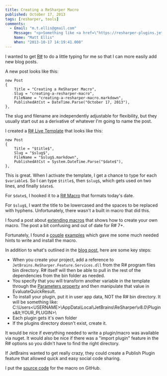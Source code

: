 ```yaml
---
title: Creating a ReSharper Macro
published: October 17, 2013
tags: [resharper, tools]
comments:
  - Email: "m.t.ellis@gmail.com"
    Message: "<p>Something like <a href=\"https://resharper-plugins.jetbrains.com\" rel=\"nofollow\">https://resharper-plugins.jetbr...</a>, you mean? :)</p><p>ReSharper plugins can be wrapped up as NuGet packages. You can find out more here: <a href=\"https://confluence.jetbrains.com/display/NETCOM/1.9+Packaging+%28R8%29\" rel=\"nofollow\">https://confluence.jetbrains.co...</a></p><p>and there's more documentation on macros here: <a href=\"https://confluence.jetbrains.com/display/NETCOM/4.04+Live+Template+Macros+%28R8%29\" rel=\"nofollow\">https://confluence.jetbrains.co...</a></p><p>We're working on something for NuGet, but for now, you need to download the sdk from the website.<br>Nice post!<br>Matt</p>"
    Name: "Matt Ellis"
    When: "2013-10-17 14:19:41.000"
---
```

I wanted to get [R#] to do a little typing for me so that I can more easily add new blog posts.

A new post looks like this:
    
    new Post
    {
        Title = "Creating a ReSharper Macro",
        Slug = "creating-a-resharper-macro",
        FileName = "creating-a-resharper-macro.markdown",
        PublishedAtCst = DateTime.Parse("October 17, 2013"),
    },

The slug and filename are independently adjustable for flexibility, but they usually start out as a derivative of whatever I'm going to name the post.

I created a [R# Live Template] that looks like this:

    new Post
    {
        Title = "$title$",
        Slug = "$slug$",
        FileName = "$slug$.markdown",
        PublishedAtCst = System.DateTime.Parse("$date$"),
    },

This is great. When I activate the template, I get a chance to type for each `$variable$`. So I can type `$title$`, then `$slug$`, which gets used on two lines, and finally `$date$`.

 For `$date$`, I hooked it to a [R# Macro] that formats today's date.

 For `$slug$`, I want the title to be lowercased and the spaces to be replaced with hyphens. Unfortunately, there wasn't a built in macro that did this.

 I found a post about [extending macros] that shows how to create your own macro. The post a bit confusing and out of date for R# 7+.

 Fortunately, I found a [couple][example 1] [examples][example 2] which gave me some much needed hints to write and install the macro.

 In addition to what's outlined in the [blog post][extending macros], here are some key steps:

* When you create your project, add a reference to `JetBrains.ReSharper.Feature.Services.dll` from the R# program files bin directory. R# itself will then be able to pull in the rest of the dependencies from the bin folder as needed.
* You specify that you will transform another variable in the template through the [Parameters property][example 1] and then manipulate that value in EvaluateQuickResult.
* To install your plugin, put it in user app data, NOT the R# bin directory. It will be something like: C:\Users&lt;USERNAME&gt;\AppData\Local\JetBrains\ReSharper\v8.0\Plugins\&lt;YOUR_PLUGIN&gt;\
* Each plugin gets it's own folder 
* If the plugins directory doesn't exist, create it.

It would be nice if everything needed to write a plugin/macro was available via nuget. It would also be nice if there was a "import plugin" feature in the R# options so you didn't have to find the right directory.

If JetBrains wanted to get really crazy, they could create a Publish Plugin feature that allowed quick and easy social code sharing.

I put the [source code] for the macro on GitHub.

[R#]: https://www.jetbrains.com/resharper/
[R# Live Template]: https://www.jetbrains.com/resharper/features/codeTemplate.html
[R# Macro]: https://www.jetbrains.com/resharper/webhelp/Reference__Choose_Macro.html
[extending macros]: https://blogs.jetbrains.com/dotnet/2010/10/templates-galore-extending-functionality-with-macros/
[example 1]: https://github.com/markcapaldi/ReSharperMacros/blob/205aa6368765f742b809c11923d28f78e6e2cdca/ReSharperMacros/TestFixtureVariableExpansionMacro.cs#L49
[example 2]: https://github.com/joaroyen/ReSharperExtensions
[source code]: https://github.com/kijanawoodard/ResharperPlugins/blob/master/src/LowercaseHypens.cs

